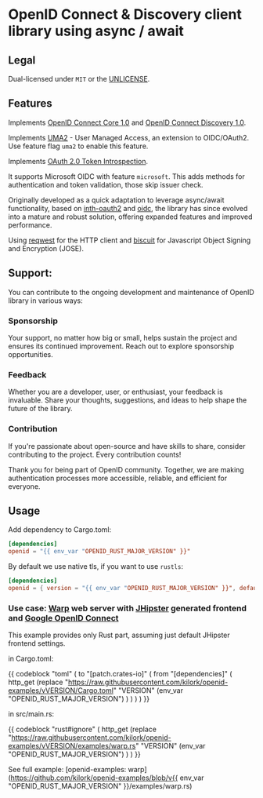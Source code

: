 # OpenID Connect & Discovery client library using async / await

## Legal

Dual-licensed under `MIT` or the [UNLICENSE](http://unlicense.org/).

## Features

Implements [OpenID Connect Core 1.0](https://openid.net/specs/openid-connect-core-1_0.html) and [OpenID Connect Discovery 1.0](https://openid.net/specs/openid-connect-discovery-1_0.html).

Implements [UMA2](https://docs.kantarainitiative.org/uma/wg/oauth-uma-federated-authz-2.0-09.html) - User Managed Access, an extension to OIDC/OAuth2. Use feature flag `uma2` to enable this feature.

Implements [OAuth 2.0 Token Introspection](https://datatracker.ietf.org/doc/html/rfc7662).

It supports Microsoft OIDC with feature `microsoft`. This adds methods for authentication and token validation, those skip issuer check.

Originally developed as a quick adaptation to leverage async/await functionality, based on [inth-oauth2](https://crates.io/crates/inth-oauth2) and [oidc](https://crates.io/crates/oidc), the library has since evolved into a mature and robust solution, offering expanded features and improved performance.

Using [reqwest](https://crates.io/crates/reqwest) for the HTTP client and [biscuit](https://crates.io/crates/biscuit) for Javascript Object Signing and Encryption (JOSE).

## Support:

You can contribute to the ongoing development and maintenance of OpenID library in various ways:

### Sponsorship

Your support, no matter how big or small, helps sustain the project and ensures its continued improvement. Reach out to explore sponsorship opportunities.

### Feedback

Whether you are a developer, user, or enthusiast, your feedback is invaluable. Share your thoughts, suggestions, and ideas to help shape the future of the library.

### Contribution

If you're passionate about open-source and have skills to share, consider contributing to the project. Every contribution counts!

Thank you for being part of OpenID community. Together, we are making authentication processes more accessible, reliable, and efficient for everyone.

## Usage

Add dependency to Cargo.toml:

```toml
[dependencies]
openid = "{{ env_var "OPENID_RUST_MAJOR_VERSION" }}"
```

By default we use native tls, if you want to use `rustls`:

```toml
[dependencies]
openid = { version = "{{ env_var "OPENID_RUST_MAJOR_VERSION" }}", default-features = false, features = ["rustls"] }
```

### Use case: [Warp](https://crates.io/crates/warp) web server with [JHipster](https://www.jhipster.tech/) generated frontend and [Google OpenID Connect](https://developers.google.com/identity/protocols/OpenIDConnect)

This example provides only Rust part, assuming just default JHipster frontend settings.

in Cargo.toml:

{{ codeblock "toml" ( to "[patch.crates-io]" ( from "[dependencies]" ( http_get (replace "https://raw.githubusercontent.com/kilork/openid-examples/vVERSION/Cargo.toml" "VERSION" (env_var "OPENID_RUST_MAJOR_VERSION") ) ) ) ) }}

in src/main.rs:

{{ codeblock "rust#ignore" ( http_get (replace "https://raw.githubusercontent.com/kilork/openid-examples/vVERSION/examples/warp.rs" "VERSION" (env_var "OPENID_RUST_MAJOR_VERSION") ) ) }}

See full example: [openid-examples: warp](https://github.com/kilork/openid-examples/blob/v{{ env_var "OPENID_RUST_MAJOR_VERSION" }}/examples/warp.rs)
